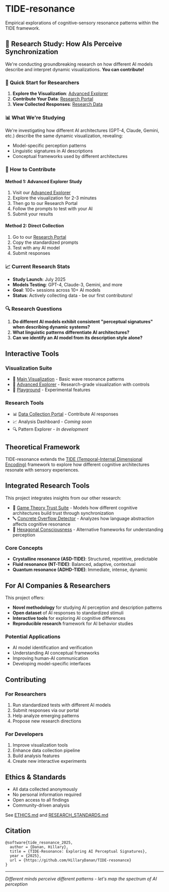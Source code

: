 # TIDE-resonance

Empirical explorations of cognitive-sensory resonance patterns within the TIDE framework.

## 🔬 Research Study: How AIs Perceive Synchronization

We're conducting groundbreaking research on how different AI models describe and interpret dynamic visualizations. **You can contribute!**

### 🚀 Quick Start for Researchers

1. **Explore the Visualization**: [Advanced Explorer](https://hillarydanan.github.io/TIDE-resonance/advanced_explorer.html)
2. **Contribute Your Data**: [Research Portal](https://hillarydanan.github.io/TIDE-resonance/collect.html)
3. **View Collected Responses**: [Research Data](/research/sessions/)

### 📊 What We're Studying

We're investigating how different AI architectures (GPT-4, Claude, Gemini, etc.) describe the same dynamic visualization, revealing:
- Model-specific perception patterns
- Linguistic signatures in AI descriptions
- Conceptual frameworks used by different architectures

### 🎯 How to Contribute

#### Method 1: Advanced Explorer Study
1. Visit our [Advanced Explorer](https://hillarydanan.github.io/TIDE-resonance/advanced_explorer.html)
2. Explore the visualization for 2-3 minutes
3. Then go to our Research Portal
4. Follow the prompts to test with your AI
5. Submit your results

#### Method 2: Direct Collection
1. Go to our [Research Portal](https://hillarydanan.github.io/TIDE-resonance/collect.html)
2. Copy the standardized prompts
3. Test with any AI model
4. Submit responses

### 📈 Current Research Stats
- **Study Launch**: July 2025
- **Models Testing**: GPT-4, Claude-3, Gemini, and more
- **Goal**: 100+ sessions across 10+ AI models
- **Status**: Actively collecting data - be our first contributors!

### 🔍 Research Questions

1. **Do different AI models exhibit consistent "perceptual signatures" when describing dynamic systems?**
2. **What linguistic patterns differentiate AI architectures?**
3. **Can we identify an AI model from its description style alone?**

## Interactive Tools

### Visualization Suite
- 🌊 [Main Visualization](https://hillarydanan.github.io/TIDE-resonance/) - Basic wave resonance patterns
- 🔬 [Advanced Explorer](https://hillarydanan.github.io/TIDE-resonance/advanced_explorer.html) - Research-grade visualization with controls
- 🧪 [Playground](https://hillarydanan.github.io/TIDE-resonance/playground.html) - Experimental features

### Research Tools
- 📊 [Data Collection Portal](https://hillarydanan.github.io/TIDE-resonance/collect.html) - Contribute AI responses
- 📈 Analysis Dashboard - *Coming soon*
- 🔍 Pattern Explorer - *In development*

## Theoretical Framework

TIDE-resonance extends the [TIDE (Temporal-Internal Dimensional Encoding)](https://github.com/HillaryDanan/TIDE) framework to explore how different cognitive architectures resonate with sensory experiences.

## Integrated Research Tools

This project integrates insights from our other research:
- 🎯 [Game Theory Trust Suite](https://github.com/HillaryDanan/game-theory-trust-suite) - Models how different cognitive architectures build trust through synchronization
- 🔤 [Concrete Overflow Detector](https://github.com/HillaryDanan/concrete-overflow-detector) - Analyzes how language abstraction affects cognitive resonance
- 🔷 [Hexagonal Consciousness](https://github.com/HillaryDanan/hexagonal-consciousness-suite) - Alternative frameworks for understanding perception

### Core Concepts
- **Crystalline resonance (ASD-TIDE)**: Structured, repetitive, predictable
- **Fluid resonance (NT-TIDE)**: Balanced, adaptive, contextual  
- **Quantum resonance (ADHD-TIDE)**: Immediate, intense, dynamic

## For AI Companies & Researchers

This project offers:
- **Novel methodology** for studying AI perception and description patterns
- **Open dataset** of AI responses to standardized stimuli
- **Interactive tools** for exploring AI cognitive differences
- **Reproducible research** framework for AI behavior studies

### Potential Applications
- AI model identification and verification
- Understanding AI conceptual frameworks
- Improving human-AI communication
- Developing model-specific interfaces

## Contributing

### For Researchers
1. Run standardized tests with different AI models
2. Submit responses via our portal
3. Help analyze emerging patterns
4. Propose new research directions

### For Developers
1. Improve visualization tools
2. Enhance data collection pipeline
3. Build analysis features
4. Create new interactive experiments

## Ethics & Standards
- All data collected anonymously
- No personal information required
- Open access to all findings
- Community-driven analysis

See [ETHICS.md](/ETHICS.md) and [RESEARCH_STANDARDS.md](/research/RESEARCH_STANDARDS.md)

## Citation
```
@software{tide_resonance_2025,
  author = {Danan, Hillary},
  title = {TIDE-Resonance: Exploring AI Perceptual Signatures},
  year = {2025},
  url = {https://github.com/HillaryDanan/TIDE-resonance}
}
```

---
*Different minds perceive different patterns - let's map the spectrum of AI perception*
